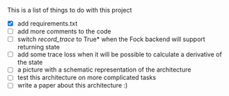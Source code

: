 This is a list of things to do with this project

- [X] add requirements.txt
- [ ] add more comments to the code
- [ ] switch *record_trace* to True* when the Fock backend will support returning state
- [ ] add some trace loss when it will be possible to calculate a derivative of the state
- [ ] a picture with a schematic representation of the architecture
- [ ] test this architecture on more complicated tasks
- [ ] write a paper about this architecture :)
